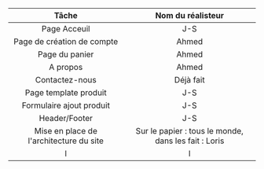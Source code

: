 |     Tâche   |   Nom du réalisteur  |
|:-:    |:-:    |
|   Page Acceuil   |   J-S   |
|    Page de création de compte   |   Ahmed   |
|    Page du panier  |   Ahmed  |
|   A propos   |   Ahmed   |
|   Contactez-nous   |   Déjà fait   |
|   Page template produit   |   J-S   |
|   Formulaire ajout produit   |   J-S   |
|   Header/Footer   |   J-S  |   
|   Mise en place de l'architecture du site   |   Sur le papier : tous le monde, dans les fait : Loris  |
|   l   |   l   |
